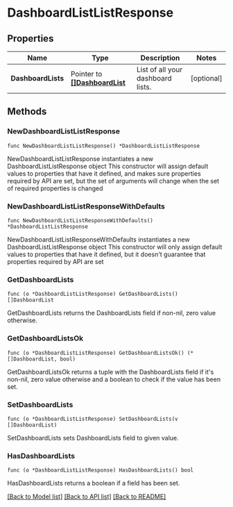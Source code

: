 # DashboardListListResponse

## Properties

Name | Type | Description | Notes
------------ | ------------- | ------------- | -------------
**DashboardLists** | Pointer to [**[]DashboardList**](DashboardList.md) | List of all your dashboard lists. | [optional] 

## Methods

### NewDashboardListListResponse

`func NewDashboardListListResponse() *DashboardListListResponse`

NewDashboardListListResponse instantiates a new DashboardListListResponse object
This constructor will assign default values to properties that have it defined,
and makes sure properties required by API are set, but the set of arguments
will change when the set of required properties is changed

### NewDashboardListListResponseWithDefaults

`func NewDashboardListListResponseWithDefaults() *DashboardListListResponse`

NewDashboardListListResponseWithDefaults instantiates a new DashboardListListResponse object
This constructor will only assign default values to properties that have it defined,
but it doesn't guarantee that properties required by API are set

### GetDashboardLists

`func (o *DashboardListListResponse) GetDashboardLists() []DashboardList`

GetDashboardLists returns the DashboardLists field if non-nil, zero value otherwise.

### GetDashboardListsOk

`func (o *DashboardListListResponse) GetDashboardListsOk() (*[]DashboardList, bool)`

GetDashboardListsOk returns a tuple with the DashboardLists field if it's non-nil, zero value otherwise
and a boolean to check if the value has been set.

### SetDashboardLists

`func (o *DashboardListListResponse) SetDashboardLists(v []DashboardList)`

SetDashboardLists sets DashboardLists field to given value.

### HasDashboardLists

`func (o *DashboardListListResponse) HasDashboardLists() bool`

HasDashboardLists returns a boolean if a field has been set.


[[Back to Model list]](../README.md#documentation-for-models) [[Back to API list]](../README.md#documentation-for-api-endpoints) [[Back to README]](../README.md)



